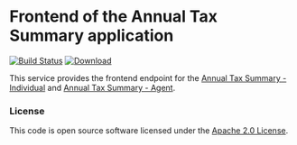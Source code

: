 
Frontend of the Annual Tax Summary application
====================================================================

[![Build Status](https://travis-ci.org/hmrc/tax-summaries-frontend.svg?branch=master)](https://travis-ci.org/hmrc/tax-summaries-frontend) [ ![Download](https://api.bintray.com/packages/hmrc/releases/tax-summaries-frontend/images/download.svg) ](https://bintray.com/hmrc/releases/tax-summaries-frontend/_latestVersion)

This service provides the frontend endpoint for the [Annual Tax Summary - Individual](https://github.com/hmrc/tax-summaries) and [Annual Tax Summary - Agent](https://github.com/hmrc/tax-summaries-agent).

### License

This code is open source software licensed under the [Apache 2.0 License]("http://www.apache.org/licenses/LICENSE-2.0.html").
    
